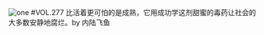 ![one](http://image.wufazhuce.com/FvwJgxHYO6_qFZV10fxEO7kCykan)
#VOL.277
比活着更可怕的是成熟，它用成功学这剂甜蜜的毒药让社会的大多数安静地腐烂。by 内陆飞鱼